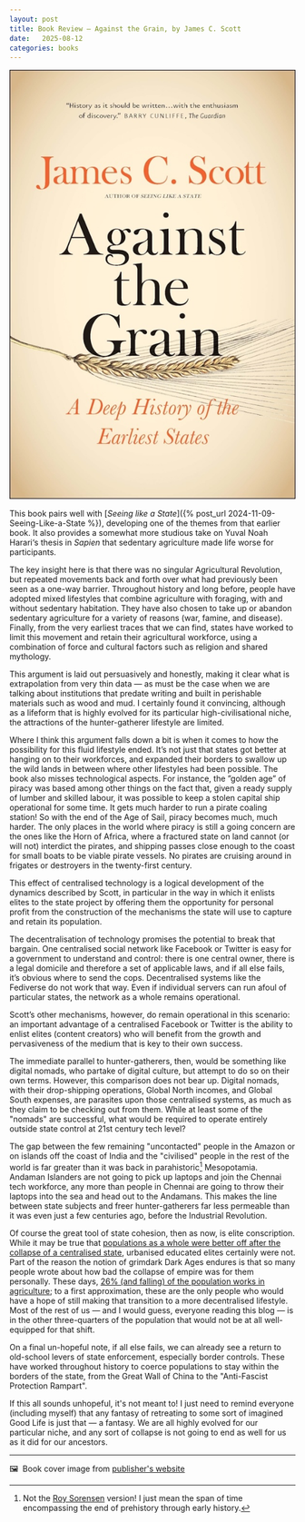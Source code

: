 ```yaml
---
layout: post
title: Book Review — Against the Grain, by James C. Scott 
date:   2025-08-12
categories: books 
---
```


![Against the Grain cover image](/images/against-the-grain.jpeg)

This book pairs well with [*Seeing like a State*]({% post_url 2024-11-09-Seeing-Like-a-State %}), developing one of the themes from that earlier book. It also provides a somewhat more studious take on Yuval Noah Harari‘s thesis in *Sapien* that sedentary agriculture made life worse for participants. 

The key insight here is that there was no singular Agricultural Revolution, but repeated movements back and forth over what had previously been seen as a one-way barrier. Throughout history and long before, people have adopted mixed lifestyles that combine agriculture with foraging, with and without sedentary habitation. They have also chosen to take up or abandon sedentary agriculture for a variety of reasons (war, famine, and disease). Finally, from the very earliest traces that we can find, states have worked to limit this movement and retain their agricultural workforce, using a combination of force and cultural factors such as religion and shared mythology. 

This argument is laid out persuasively and honestly, making it clear what is extrapolation from very thin data — as must be the case when we are talking about institutions that predate writing and built in perishable materials such as wood and mud. I certainly found it convincing, although as a lifeform that is highly evolved for its particular high-civilisational niche, the attractions of the hunter-gatherer lifestyle are limited.

Where I think this argument falls down a bit is when it comes to how the possibility for this fluid lifestyle ended. It’s not just that states got better at hanging on to their workforces, and expanded their borders to swallow up the wild lands in between where other lifestyles had been possible. The book also misses technological aspects. For instance, the ”golden age” of piracy was based among other things on the fact that, given a ready supply of lumber and skilled labour, it was possible to keep a stolen capital ship operational for some time. It gets much harder to run a pirate coaling station! So with the end of the Age of Sail, piracy becomes much, much harder. The only places in the world where piracy is still a going concern are the ones like the Horn of Africa, where a fractured state on land cannot (or will not) interdict the pirates, and shipping passes close enough to the coast for small boats to be viable pirate vessels. No pirates are cruising around in frigates or destroyers in the twenty-first century. 

This effect of centralised technology is a logical development of the dynamics described by Scott, in particular in the way in which it enlists elites to the state project by offering them the opportunity for personal profit from the construction of the mechanisms the state will use to capture and retain its population.

The decentralisation of technology promises the potential to break that bargain. One centralised social network like Facebook or Twitter is easy for a government to understand and control: there is one central owner, there is a legal domicile and therefore a set of applicable laws, and if all else fails, it’s obvious where to send the cops. Decentralised systems like the Fediverse do not work that way. Even if individual servers can run afoul of particular states, the network as a whole remains operational.

Scott’s other mechanisms, however, do remain operational in this scenario: an important advantage of a centralised Facebook or Twitter is the ability to enlist elites (content creators) who will benefit from the growth and pervasiveness of the medium that is key to their own success.

The immediate parallel to hunter-gatherers, then, would be something like digital nomads, who partake of digital culture, but attempt to do so on their own terms. However, this comparison does not bear up. Digital nomads, with their drop-shipping operations, Global North incomes, and Global South expenses, are parasites upon those centralised systems, as much as they claim to be checking out from them. While at least some of the "nomads" are successful, what would be required to operate entirely outside state control at 21st century tech level? 

The gap between the few remaining "uncontacted" people in the Amazon or on islands off the coast of India and the "civilised" people in the rest of the world is far greater than it was back in parahistoric[^1] Mesopotamia. Andaman Islanders are not going to pick up laptops and join the Chennai tech workforce, any more than people in Chennai are going to throw their laptops into the sea and head out to the Andamans. This makes the line between state subjects and freer hunter-gatherers far less permeable than it was even just a few centuries ago, before the Industrial Revolution.

Of course the great tool of state cohesion, then as now, is elite conscription. While it may be true that [populations as a whole were better off after the collapse of a centralised state](https://aeon.co/essays/the-great-myth-of-empire-collapse), urbanised educated elites certainly were not. Part of the reason the notion of grimdark Dark Ages endures is that so many people wrote about how bad the collapse of empire was for them personally. These days, [26% (and falling) of the population works in agriculture](https://data.worldbank.org/indicator/SL.AGR.EMPL.ZS); to a first approximation, these are the only people who would have a hope of still making that transition to a more decentralised lifestyle. Most of the rest of us — and I would guess, everyone reading this blog — is in the other three-quarters of the population that would not be at all well-equipped for that shift.

On a final un-hopeful note, if all else fails, we can already see a return to old-school levers of state enforcement, especially border controls. These have worked throughout history to coerce populations to stay within the borders of the state, from the Great Wall of China to the "Anti-Fascist Protection Rampart".

If this all sounds unhopeful, it's not meant to! I just need to remind everyone (including myself) that any fantasy of retreating to some sort of imagined Good Life is just that — a fantasy. We are all highly evolved for our particular niche, and any sort of collapse is not going to end as well for us as it did for our ancestors.

***

🖼️  Book cover image from [publisher's website](https://yalebooks.yale.edu/book/9780300240214/against-the-grain/)

[^1]: Not the [Roy Sorensen](https://onlinelibrary.wiley.com/doi/full/10.1111/rati.12334) version! I just mean the span of time encompassing the end of prehistory through early history.